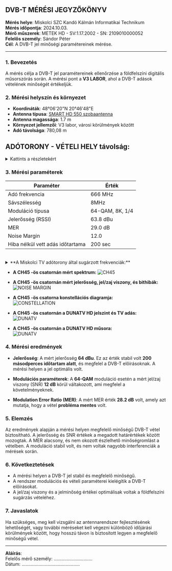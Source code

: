 ## DVB-T MÉRÉSI JEGYZŐKÖNYV

**Mérés helye**: Miskolci SZC Kandó Kálmán Informatikai Technikum  
**Mérés időpontja**: 2024.10.03.  
**Mérő műszerek**: METEK HD - SV:1.17.2002 - SN: 2109010000052  
**Felelős személy**: Sándor Péter  
**Cél**: A DVB-T jel minőségi paramétereinek mérése.  

---

### 1. **Bevezetés**

A mérés célja a DVB-T jel paramétereinek ellenőrzése a földfelszíni digitális műsorszórás során. 
A mérési pont a **V3 LABOR**, ahol a DVB-T adások vételének minőségét értékeljük.

### 2. **Mérési helyszín és környezet**

- **Koordináták**: 48°06'20"N 20°46'48"E
- **Antenna típusa**: [SMART HD 550 szobaantenna](https://bolt.sat.hu/opticum-smart-hd-550-szobaantenna-3135?srsltid=AfmBOoq5nEHH0aM1MYhOp06UG-G1v6voMY-3hBfHwIylpXZsaC2rHt3o)  
- **Antenna magassága**: 1.7 m
- **Környezet jellemzői**: V3 labor, városi körülmények között  
- **Adó távolsága**: 780,08 m

## ADÓTORONY - VÉTELI HELY távolság:
<details>   
  <summary>Kattints a részletekért</summary>
  
  <img src="https://sandorpeteer.github.io/tavkozles/img/map.png" alt="TVtorony" />
  
</details>



### 3. **Mérési paraméterek**

| Paraméter           | Érték |
|---------------------|-------|
| Adó frekvencia       | 666 MHz |
| Sávszélesség         | 8MHz |
| Moduláció típusa     | 64-QAM, 8K, 1/4 |
| Jelerősség (RSSI)    | 63.8 dBu |
| MER                  | 29.0 dB |
| Noise Margin         | 12.0 |
| Hiba nélkül vett adás időtartama | 200 sec |   

<br>   

<details>   
  <summary>**A Miskolci TV adótorony által sugárzott frekvenciák:**</summary>
  <img src="https://sandorpeteer.github.io/tavkozles/img/miskolciTV.png" alt="Miskolci TV adások" />
</details>


- **A CH45 -ös csatornán mért spektrum:**
![CH45](https://sandorpeteer.github.io/tavkozles/img/its_snapshot_0001.bmp)   

- **A CH45 -ös csatornán mért jelerősség, jel/zaj viszony, és bithibák:**  
![NOISE MARGIN](https://sandorpeteer.github.io/tavkozles/img/its_snapshot_0002.bmp)   

- **A CH45 -ös csatorna konstellációs diagramja:**  
![CONSTELLATION](https://sandorpeteer.github.io/tavkozles/img/its_snapshot_0004.bmp)   

- **A CH45 -ös csatornán a DUNATV HD jelszint és TV adás:**  
![DUNATV](https://sandorpeteer.github.io/tavkozles/img/its_snapshot_0003.bmp)   

- **A CH45 -ös csatornán a DUNATV HD műsora:**  
![DUNATV](https://sandorpeteer.github.io/tavkozles/img/its_snapshot_0005.bmp)   

### 4. **Mérési eredmények**

- **Jelerősség**: A mért jelerősség **64 dBu**. Ez az érték stabil volt **200 másodperces időtartam alatt**, és megfelel a DVB-T előírásoknak. A mérési helyen a jel optimális volt.  
  
- **Modulációs paraméterek**: A **64-QAM** moduláció esetén a mért jel/zaj viszony (SNR) **12 dB** körül váltakozott, ami megfelel a követelményeknek.  

- **Modulation Error Ratio (MER)**: A mért MER érték **28.2 dB** volt, amely azt mutatja, hogy a vétel **probléma mentes** volt.  

### 5. **Elemzés**

Az eredmények alapján a mérési helyen megfelelő minőségű DVB-T vétel biztosítható. A jelerősség és SNR értékek a megadott határértékek között mozogtak. A MER alacsony, és nem okozott észlelhető minőségromlást a vételben. A moduláció stabil volt, és nem voltak nagyobb interferenciák a mérések során.  

### 6. **Következtetések**

- A mérési helyen a DVB-T jel stabil és megfelelő minőségű.  
- A rendszer modulációs és vételi paraméterei kielégítik a DVB-T előírásokat.  
- A jel/zaj viszony és a jelminőség értékei optimálisak voltak a földfelszíni sugárzás vételéhez.  

### 7. **Javaslatok**

Ha szükséges, meg kell vizsgálni az antennarendszer fejlesztésének lehetőségét, vagy további méréseket kell végezni különböző időjárási körülmények között, hogy hosszú távon is biztosított legyen a megfelelő minőségű vétel.

---

**Aláírás**:  
Felelős mérő személy: ..............................  
Dátum: .............................................
